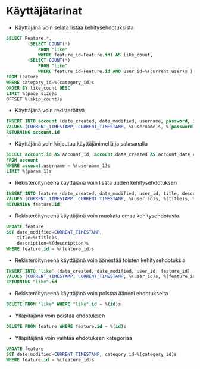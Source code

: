 # Käyttäjätarinat

* Käyttäjänä voin selata listaa kehitysehdotuksista
```SQL
SELECT Feature.*,
        (SELECT COUNT(*)
            FROM "like"
            WHERE feature_id=Feature.id) AS like_count,
        (SELECT COUNT(*)
            FROM "like"
            WHERE feature_id=Feature.id AND user_id=%(current_user)s ) AS current_user_liked
FROM Feature
WHERE category_id=%(category_id)s
ORDER BY like_count DESC
LIMIT %(page_size)s
OFFSET %(skip_count)s
```
* Käyttäjänä voin rekisteröityä
```SQL
INSERT INTO account (date_created, date_modified, username, password, is_admin) 
VALUES (CURRENT_TIMESTAMP, CURRENT_TIMESTAMP, %(username)s, %(password)s, %(is_admin)s) 
RETURNING account.id
```
* Käyttäjänä voin kirjautua käyttäjänimellä ja salasanalla
```SQL
SELECT account.id AS account_id, account.date_created AS account_date_created, account.date_modified AS account_date_modified, account.username AS account_username, account.password AS account_password, account.is_admin AS account_is_admin
FROM account
WHERE account.username = %(username_1)s
LIMIT %(param_1)s
```
* Rekisteröityneenä käyttäjänä voin lisätä uuden kehitysehdotuksen
```SQL
INSERT INTO feature (date_created, date_modified, user_id, title, description, category_id)
VALUES (CURRENT_TIMESTAMP, CURRENT_TIMESTAMP, %(user_id)s, %(title)s, %(description)s, %(category_id)s)
RETURNING feature.id
```
* Rekisteröityneenä käyttäjänä voin muokata omaa kehitysehdotusta
```SQL
UPDATE feature 
SET date_modified=CURRENT_TIMESTAMP, 
    title=%(title)s, 
    description=%(description)s
WHERE feature.id = %(feature_id)s
```
* Rekisteröityneenä käyttäjänä voin äänestää toisten kehitysehdotuksia
```SQL
INSERT INTO "like" (date_created, date_modified, user_id, feature_id)
VALUES (CURRENT_TIMESTAMP, CURRENT_TIMESTAMP, %(user_id)s, %(feature_id)s) 
RETURNING "like".id
```
* Rekisteröityneenä käyttäjänä voin poistaa ääneni ehdotukselta
```SQL
DELETE FROM "like" WHERE "like".id = %(id)s
```
* Ylläpitäjänä voin poistaa ehdotuksen
```SQL
DELETE FROM feature WHERE feature.id = %(id)s
```
* Ylläpitäjänä voin vaihtaa ehdotuksen kategoriaa
```SQL
UPDATE feature 
SET date_modified=CURRENT_TIMESTAMP, category_id=%(category_id)s 
WHERE feature.id = %(feature_id)s
```
